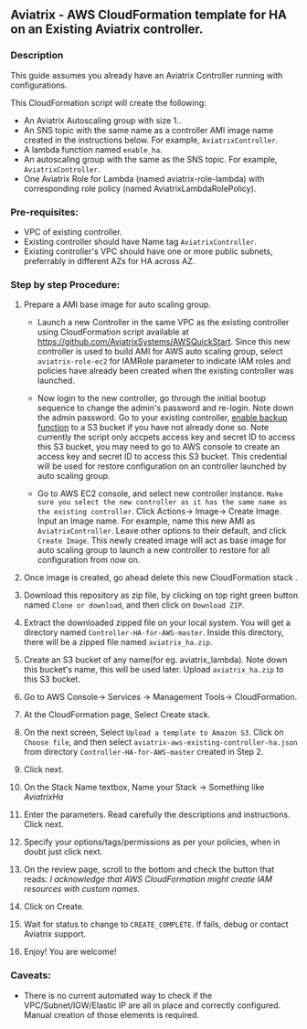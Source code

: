 ## Aviatrix - AWS CloudFormation template for HA on an Existing Aviatrix controller.

### Description
This guide assumes you already have an Aviatrix Controller running with configurations.

This CloudFormation script will create the following:

* An Aviatrix Autoscaling group with size 1..
* An SNS topic with the same name as a controller AMI image name created in the instructions below. For example,  `AviatrixController`.
* A lambda function named `enable_ha`.
* An autoscaling group with the same as the SNS topic. For example, `AviatrixController`.
* One Aviatrix Role for Lambda (named aviatrix-role-lambda) with corresponding role policy (named AviatrixLambdaRolePolicy).

### Pre-requisites:

* VPC of existing controller.
* Existing controller should have Name tag `AviatrixController`.
* Existing controller's VPC should have one or more public subnets, preferrably in different AZs for HA across AZ.

### Step by step Procedure:

1. Prepare a AMI base image for auto scaling group. 
   * Launch a new Controller in the same VPC as the existing controller using CloudFormation script available at https://github.com/AviatrixSystems/AWSQuickStart. Since this new controller is used to build AMI for AWS auto scaling group, select `aviatrix-role-ec2` for IAMRole parameter to indicate IAM roles and policies have already been created when the existing controller was launched.  

   * Now login to the new controller, go through the initial bootup sequence to change the admin's password and re-login. Note down the admin password. Go to your existing controller, [enable backup function](http://docs.aviatrix.com/HowTos/controller_backup.html) to a S3 bucket if you have not already done so. Note currently the script only accpets access key and secret ID to access this S3 bucket, you may need to go to AWS console to create an access key and secret ID to access this S3 bucket. This credential will be used for restore configuration on an controller launched by auto scaling group. 

   * Go to AWS EC2 console, and select new controller instance. `Make sure you select the new controller as it has the same name as the existing controller`. Click Actions-> Image-> Create Image. Input an Image name. For example, name this new AMI as `AviatrixController`. Leave other options to their default, and click `Create Image`. This newly created image will act as base image for auto scaling group to launch a new controller to restore for all configuration from now on. 

4. Once image is created, go ahead delete this new CloudFormation stack .

5. Download this repository as zip file, by clicking on top right green button named `Clone or download`, and then click on `Download ZIP`.

6. Extract the downloaded zipped file on your local system. You will get a directory named `Controller-HA-for-AWS-master`. Inside this directory, there will be a zipped file named `aviatrix_ha.zip`.

7. Create an S3 bucket of any name(for eg. aviatrix_lambda). Note down this bucket's name, this will be used later. Upload `aviatrix_ha.zip` to this S3 bucket.

8. Go to AWS Console-> Services -> Management Tools-> CloudFormation.

10. At the CloudFormation page, Select Create stack.

11. On the next screen, Select `Upload a template to Amazon S3`. Click on `Choose file`, and then select `aviatrix-aws-existing-controller-ha.json` from directory `Controller-HA-for-AWS-master` created in Step 2.

12. Click next.

13. On the Stack Name textbox, Name your Stack -> Something like *AviatrixHa*

14. Enter the parameters. Read carefully the descriptions and instructions. Click next.

15. Specify your options/tags/permissions as per your policies, when in doubt just click next.

16. On the review page, scroll to the bottom and check the button that reads:
*I acknowledge that AWS CloudFormation might create IAM resources with custom names.*

17. Click on Create.

18. Wait for status to change to `CREATE_COMPLETE`. If fails, debug or contact Aviatrix support.

19. Enjoy! You are welcome!

### Caveats:

* There is no current automated way to check if the VPC/Subnet/IGW/Elastic IP are all in place and correctly configured. Manual creation of those elements is required.
